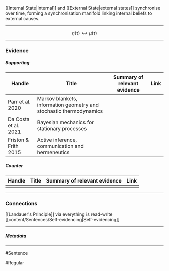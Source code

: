 [[Internal State|Internal]] and [[External State|external states]] synchronise over time, forming a synchronisation manifold linking internal beliefs to external causes.
***
$$
\eta(\tau) \leftrightarrow \mu(\tau)
$$
***
### Evidence
##### Supporting

| Handle               | Title                                                               | Summary of relevant evidence | Link                                               |
| -------------------- | ------------------------------------------------------------------- | ---------------------------- | -------------------------------------------------- |
| Parr et al. 2020     | Markov blankets, information geometry and stochastic thermodynamics |                              | [](http://dx.doi.org/10.1098/rsta.2019.0159)       |
| Da Costa et al. 2021 | Bayesian mechanics for stationary processes                         |                              | [](http://dx.doi.org/10.1098/rspa.2021.0518)       |
| Friston & Frith 2015 | Active inference, communication and hermeneutics                    |                              | [](http://dx.doi.org/10.1016/j.cortex.2015.03.025) |
##### Counter
| Handle | Title | Summary of relevant evidence | Link |
| ------ | ----- | ---------------------------- | ---- |
|        |       |                              |      |

***
### Connections
[[Landauer's Principle]] via everything is read-write
[[content/Sentences/Self-evidencing|Self-evidencing]]
***
##### Metadata
***
#Sentence 

#Regular 